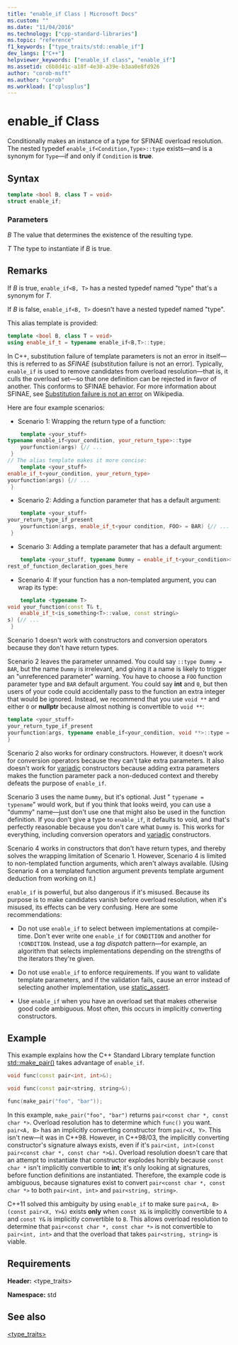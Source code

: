 ```yaml
---
title: "enable_if Class | Microsoft Docs"
ms.custom: ""
ms.date: "11/04/2016"
ms.technology: ["cpp-standard-libraries"]
ms.topic: "reference"
f1_keywords: ["type_traits/std::enable_if"]
dev_langs: ["C++"]
helpviewer_keywords: ["enable_if class", "enable_if"]
ms.assetid: c6b8d41c-a18f-4e30-a39e-b3aa0e8fd926
author: "corob-msft"
ms.author: "corob"
ms.workload: ["cplusplus"]
---
```

# enable_if Class

Conditionally makes an instance of a type for SFINAE overload resolution. The nested typedef `enable_if<Condition,Type>::type` exists—and is a synonym for `Type`—if and only if `Condition` is **true**.

## Syntax

```cpp
template <bool B, class T = void>
struct enable_if;
```

### Parameters

*B*
 The value that determines the existence of the resulting type.

*T*
 The type to instantiate if *B* is true.

## Remarks

If *B* is true, `enable_if<B, T>` has a nested typedef named "type" that's a synonym for *T*.

If *B* is false, `enable_if<B, T>` doesn't have a nested typedef named "type".

This alias template is provided:

```cpp
template <bool B, class T = void>
using enable_if_t = typename enable_if<B,T>::type;
```

In C++, substitution failure of template parameters is not an error in itself—this is referred to as *SFINAE* (substitution failure is not an error). Typically, `enable_if` is used to remove candidates from overload resolution—that is, it culls the overload set—so that one definition can be rejected in favor of another. This conforms to SFINAE behavior. For more information about SFINAE, see [Substitution failure is not an error](http://go.microsoft.com/fwlink/p/?linkid=394798) on Wikipedia.

Here are four example scenarios:

- Scenario 1: Wrapping the return type of a function:

```cpp
    template <your_stuff>
typename enable_if<your_condition, your_return_type>::type
    yourfunction(args) {// ...
 }
// The alias template makes it more concise:
    template <your_stuff>
enable_if_t<your_condition, your_return_type>
yourfunction(args) {// ...
 }
```

- Scenario 2: Adding a function parameter that has a default argument:

```cpp
    template <your_stuff>
your_return_type_if_present
    yourfunction(args, enable_if_t<your condition, FOO> = BAR) {// ...
 }
```

- Scenario 3: Adding a template parameter that has a default argument:

```cpp
    template <your_stuff, typename Dummy = enable_if_t<your_condition>>
rest_of_function_declaration_goes_here
```

- Scenario 4: If your function has a non-templated argument, you can wrap its type:

```cpp
    template <typename T>
void your_function(const T& t,
    enable_if_t<is_something<T>::value, const string&>
s) {// ...
 }
```

Scenario 1 doesn't work with constructors and conversion operators because they don't have return types.

Scenario 2 leaves the parameter unnamed. You could say `::type Dummy = BAR`, but the name `Dummy` is irrelevant, and giving it a name is likely to trigger an "unreferenced parameter" warning. You have to choose a `FOO` function parameter type and `BAR` default argument.  You could say **int** and `0`, but then users of your code could accidentally pass to the function an extra integer that would be ignored. Instead, we recommend that you use `void **` and either `0` or **nullptr** because almost nothing is convertible to `void **`:

```cpp
template <your_stuff>
your_return_type_if_present
yourfunction(args, typename enable_if<your_condition, void **>::type = nullptr) {// ...
}
```

Scenario 2 also works for ordinary constructors.  However, it doesn't work for conversion operators because they can't take extra parameters.  It also doesn't work for [variadic](../cpp/ellipses-and-variadic-templates.md) constructors because adding extra parameters makes the function parameter pack a non-deduced context and thereby defeats the purpose of `enable_if`.

Scenario 3 uses the name `Dummy`, but it's optional. Just " `typename = typename`" would work, but if you think that looks weird, you can use a "dummy" name—just don't use one that might also be used in the function definition. If you don't give a type to `enable_if`, it defaults to void, and that's perfectly reasonable because you don't care what `Dummy` is. This works for everything, including conversion operators and [variadic](../cpp/ellipses-and-variadic-templates.md) constructors.

Scenario 4 works in constructors that don't have return types, and thereby solves the wrapping limitation of Scenario 1.  However, Scenario 4 is limited to non-templated function arguments, which aren't always available.  (Using Scenario 4 on a templated function argument prevents template argument deduction from working on it.)

`enable_if` is powerful, but also dangerous if it's misused.  Because its purpose is to make candidates vanish before overload resolution, when it's misused, its effects can be very confusing.  Here are some recommendations:

- Do not use `enable_if` to select between implementations at compile-time. Don't ever write one `enable_if` for `CONDITION` and another for `!CONDITION`.  Instead, use a *tag dispatch* pattern—for example, an algorithm that selects implementations depending on the strengths of the iterators they're given.

- Do not use `enable_if` to enforce requirements.  If you want to validate template parameters, and if the validation fails, cause an error instead of selecting another implementation, use [static_assert](../cpp/static-assert.md).

- Use `enable_if` when you have an overload set that makes otherwise good code ambiguous.  Most often, this occurs in implicitly converting constructors.

## Example

This example explains how the C++ Standard Library template function [std::make_pair()](../standard-library/utility-functions.md#make_pair) takes advantage of `enable_if`.

```cpp
void func(const pair<int, int>&);

void func(const pair<string, string>&);

func(make_pair("foo", "bar"));
```

In this example, `make_pair("foo", "bar")` returns `pair<const char *, const char *>`. Overload resolution has to determine which `func()` you want. `pair<A, B>` has an implicitly converting constructor from `pair<X, Y>`.  This isn't new—it was in C++98. However, in C++98/03, the implicitly converting constructor's signature always exists, even if it's `pair<int, int>(const pair<const char *, const char *>&)`.  Overload resolution doesn't care that an attempt to instantiate that constructor explodes horribly because `const char *` isn't implicitly convertible to **int**; it's only looking at signatures, before function definitions are instantiated.  Therefore, the example code is ambiguous, because signatures exist to convert `pair<const char *, const char *>` to both `pair<int, int>` and `pair<string, string>`.

C++11 solved this ambiguity by using `enable_if` to make sure `pair<A, B>(const pair<X, Y>&)` exists **only** when `const X&` is implicitly convertible to `A` and `const Y&` is implicitly convertible to `B`.  This allows overload resolution to determine that `pair<const char *, const char *>` is not convertible to `pair<int, int>` and that the overload that takes `pair<string, string>` is viable.

## Requirements

**Header:** \<type_traits>

**Namespace:** std

## See also

[<type_traits>](../standard-library/type-traits.md)<br/>
